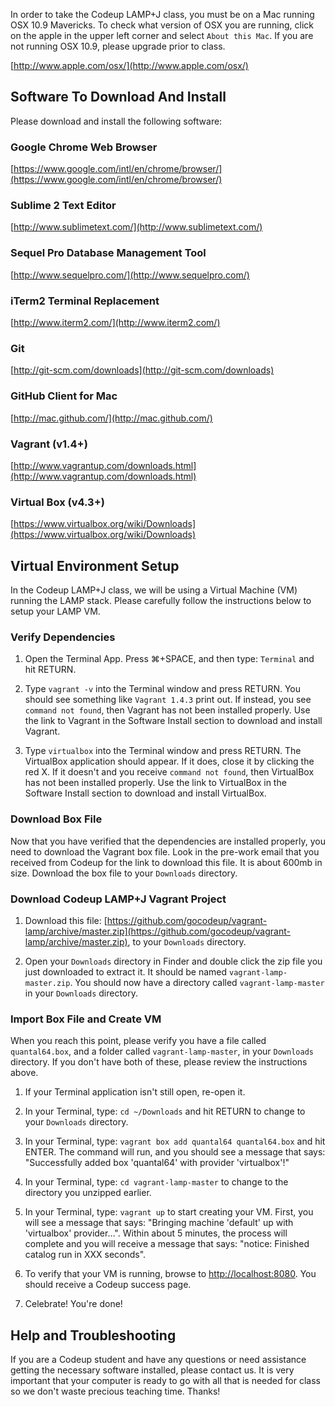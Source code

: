 In order to take the Codeup LAMP+J class, you must be on a Mac running OSX 10.9 Mavericks. To check what version of OSX you are running, click on the apple in the upper left corner and select `About this Mac`. If you are not running OSX 10.9, please upgrade prior to class.

[http://www.apple.com/osx/](http://www.apple.com/osx/)

## Software To Download And Install

Please download and install the following software:

### Google Chrome Web Browser

[https://www.google.com/intl/en/chrome/browser/](https://www.google.com/intl/en/chrome/browser/)

### Sublime 2 Text Editor

[http://www.sublimetext.com/](http://www.sublimetext.com/)

### Sequel Pro Database Management Tool

[http://www.sequelpro.com/](http://www.sequelpro.com/)

### iTerm2 Terminal Replacement

[http://www.iterm2.com/](http://www.iterm2.com/)

### Git

[http://git-scm.com/downloads](http://git-scm.com/downloads)

### GitHub Client for Mac

[http://mac.github.com/](http://mac.github.com/)

### Vagrant (v1.4+)

[http://www.vagrantup.com/downloads.html](http://www.vagrantup.com/downloads.html)

### Virtual Box (v4.3+)

[https://www.virtualbox.org/wiki/Downloads](https://www.virtualbox.org/wiki/Downloads)

## Virtual Environment Setup

In the Codeup LAMP+J class, we will be using a Virtual Machine (VM) running the LAMP stack. Please carefully follow the instructions below to setup your LAMP VM.


### Verify Dependencies

1) Open the Terminal App. Press &#8984;+SPACE, and then type: `Terminal` and hit RETURN.

2) Type `vagrant -v` into the Terminal window and press RETURN. You should see something like `Vagrant 1.4.3` print out. If instead, you see `command not found`, then Vagrant has not been installed properly. Use the link to Vagrant in the Software Install section to download and install Vagrant.

3) Type `virtualbox` into the Terminal window and press RETURN. The VirtualBox application should appear. If it does, close it by clicking the red X. If it doesn't and you receive `command not found`, then VirtualBox has not been installed properly. Use the link to VirtualBox in the Software Install section to download and install VirtualBox.

### Download Box File

Now that you have verified that the dependencies are installed properly, you need to download the Vagrant box file. Look in the pre-work email that you received from Codeup for the link to download this file. It is about 600mb in size. Download the box file to your `Downloads` directory.

### Download Codeup LAMP+J Vagrant Project

1) Download this file: [https://github.com/gocodeup/vagrant-lamp/archive/master.zip](https://github.com/gocodeup/vagrant-lamp/archive/master.zip), to your `Downloads` directory.

2) Open your `Downloads` directory in Finder and double click the zip file you just downloaded to extract it. It should be named `vagrant-lamp-master.zip`. You should now have a directory called `vagrant-lamp-master` in your `Downloads` directory.

### Import Box File and Create VM

When you reach this point, please verify you have a file called `quantal64.box`, and a folder called `vagrant-lamp-master`, in your `Downloads` directory. If you don't have both of these, please review the instructions above.

1) If your Terminal application isn't still open, re-open it.

2) In your Terminal, type: `cd ~/Downloads` and hit RETURN to change to your `Downloads` directory.

3) In your Terminal, type: `vagrant box add quantal64 quantal64.box` and hit ENTER. The command will run, and you should see a message that says: "Successfully added box 'quantal64' with provider 'virtualbox'!"

4) In your Terminal, type: `cd vagrant-lamp-master` to change to the directory you unzipped earlier.

5) In your Terminal, type: `vagrant up` to start creating your VM. First, you will see a message that says: "Bringing machine 'default' up with 'virtualbox' provider…". Within about 5 minutes, the process will complete and you will receive a message that says: "notice: Finished catalog run in XXX seconds".

6) To verify that your VM is running, browse to [http://localhost:8080](http://localhost:8080). You should receive a Codeup success page.

7) Celebrate! You're done!

## Help and Troubleshooting

If you are a Codeup student and have any questions or need assistance getting the necessary software installed, please contact us. It is very important that your computer is ready to go with all that is needed for class so we don't waste precious teaching time. Thanks!





